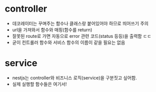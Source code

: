 # controller

- 데코레이터는 꾸며주는 함수나 클래스랑 붙어있어야 하므로 띄어쓰기 주의
- url을 가져와서 함수와 매핑(함수를 return)
- 잘못된 route로 가면 자동으로 error 관련 코드(status 등등)을 출력함 ㄷㄷ
- 굳이 컨트롤러 함수와 서비스 함수의 이름이 같을 필요는 없음

# service

- nestjs는 controller와 비즈니스 로직(service)을 구분짓고 싶어함.
- 실제 실행할 함수들은 여기서!

